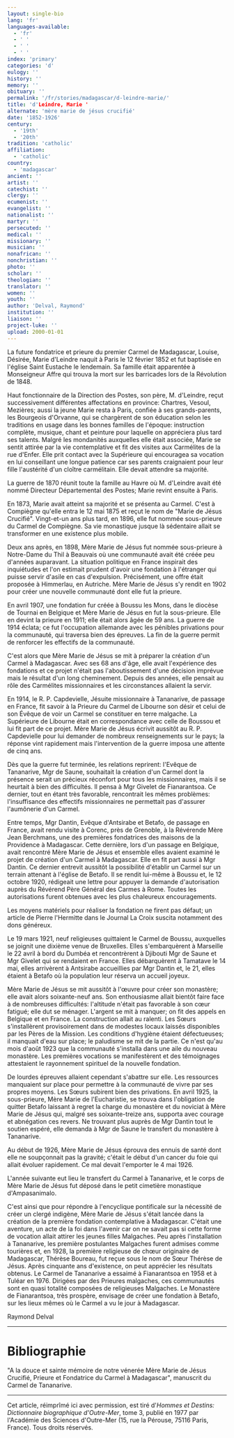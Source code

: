 ```yaml
---
layout: single-bio
lang: 'fr'
languages-available:
  - 'fr'
  - ' '
  - ' '
  - ' '
index: 'primary'
categories: 'd'
eulogy: ''
history: ''
memory: ''
obituary: ''
permalink: '/fr/stories/madagascar/d-leindre-marie/'
title: 'd'Leindre, Marie '
alternate: 'mère marie de jésus crucifié'
date: '1852-1926'
century:
  - '19th'
  - '20th'
tradition: 'catholic'
affiliation:
  - 'catholic'
country:
  - 'madagascar'
ancient: ''
artist: ''
catechist: ''
clergy: ''
ecumenist: ''
evangelist: ''
nationalist: ''
martyr: ''
persecuted: ''
medical: ''
missionary: ''
musician: ''
nonafrican: ''
nonchristian: ''
photo: ''
scholar: ''
theologian: ''
translator: ''
women: ''
youth: ''
author: 'Delval, Raymond'
institution: ''
liaison: ''
project-luke: ''
upload: 2000-01-01
---
```



La future fondatrice et prieure du premier Carmel de Madagascar, Louise, Désirée, Marie d'Leindre naquit à Paris le 12 février 1852 et fut baptisée en l'église Saint Eustache le lendemain. Sa famille était apparentée à Monseigneur Affre qui trouva la mort sur les barricades lors de la Révolution de 1848.

Haut fonctionnaire de la Direction des Postes, son père, M. d'Leindre, reçut successivement différentes affectations en province: Chartres, Vesoul, Mezières; aussi la jeune Marie resta à Paris, confiée à ses grands-parents, les Bourgeois d'Orvanne, qui se chargèrent de son éducation selon les traditions en usage dans les bonnes familles de l'époque: instruction complète, musique, chant et peinture pour laquelle on appréciera plus tard ses talents. Malgré les mondanités auxquelles elle était associée, Marie se sentit attirée par la vie contemplative et fit des visites aux Carmélites de la rue d'Enfer. Elle prit contact avec la Supérieure qui encouragea sa vocation en lui conseillant une longue patience car ses parents craignaient pour leur fille l'austérité d'un cloître carmélitain. Elle devait attendre sa majorité.

La guerre de 1870 réunit toute la famille au Havre où M. d'Leindre avait été nommé Directeur Départemental des Postes; Marie revint ensuite à Paris.

En 1873, Marie avait atteint sa majorité et se présenta au Carmel. C'est à Compiègne qu'elle entra le 12 mai 1875 et reçut le nom de "Marie de Jésus Crucifié". Vingt-et-un  ans plus tard, en 1896, elle fut nommée sous-prieure du Carmel de Compiègne. Sa vie monastique jusque là sédentaire allait se transformer en une existence plus mobile.

Deux ans après, en 1898, Mère Marie de Jésus fut nommée sous-prieure à Notre-Dame du Thil à Beauvais où une communauté avait été créée peu d'années auparavant. La situation politique en France inspirait des inquiétudes et l'on estimait prudent d'avoir une fondation à l'étranger qui puisse servir d'asile en cas d'expulsion. Précisément, une offre était proposée à Himmerlau, en Autriche. Mère Marie de Jésus s'y rendit en 1902 pour créer une nouvelle communauté dont elle fut la prieure.

En avril 1907, une fondation fur créée à Boussu les Mons, dans le diocèse de Tournai en Belgique et Mère Marie de Jésus en fut la sous-prieure. Elle en devint la prieure en 1911; elle était alors âgée de 59 ans. La guerre de 1914 éclata; ce fut l'occupation allemande avec les pénibles privations pour la communauté, qui traversa bien des épreuves. La fin de la guerre permit de renforcer les effectifs de la communauté.

C'est alors que Mère Marie de Jésus se mit à préparer la création d'un Carmel à Madagascar. Avec ses 68 ans d'âge, elle avait l'expérience des fondations et ce projet n'était pas l'aboutissement d'une décision imprévue mais le résultat d'un long cheminement. Depuis des années, elle pensait au rôle des Carmélites missionnaires et les circonstances allaient la servir.

En 1914, le R. P. Capdevielle, Jésuite missionnaire à Tananarive, de passage en France, fit savoir à la Prieure du Carmel de Libourne son désir et celui de son Évêque de voir un Carmel se constituer en terre malgache. La Supérieure de Libourne était en correspondance avec celle de Boussou et lui fit part de ce projet. Mère Marie de Jésus écrivit aussitôt au R. P. Capdevielle pour lui demander de nombreux renseignements sur le pays; la réponse vint rapidement mais l'intervention de la guerre imposa une attente de cinq ans.

Dès que la guerre fut terminée, les relations reprirent: l'Evêque de Tananarive, Mgr de Saune, souhaitait la création d'un Carmel dont la présence serait un précieux réconfort pour tous les missionnaires, mais il se heurtait à bien des difficultés. Il pensa à Mgr Givelet de Fianarantsoa. Ce dernier, tout en étant très favorable, rencontrait les mêmes problèmes: l'insuffisance des effectifs missionnaires ne permettait pas d'assurer l'aumônerie d'un Carmel.

Entre temps, Mgr Dantin, Evêque d'Antsirabe et Betafo, de passage en France, avait rendu visite à Corenc, près de Grenoble, à la Révérende Mère Jean Berchmans, une des premières fondatrices des maisons de la Providence à Madagascar. Cette dernière, lors d'un passage en Belgique, avait rencontré Mère Marie de Jésus et ensemble elles avaient examiné le projet de création d'un Carmel à Madagascar. Elle en fit part aussi à Mgr Dantin. Ce dernier entrevit aussitôt la possibilité d'établir un Carmel sur un terrain attenant à l'église de Betafo. Il se rendit lui-même à Boussu et, le 12 octobre 1920, rédigeait une lettre pour appuyer la demande d'autorisation auprès du Révérend Père Général des Carmes à Rome. Toutes les autorisations furent obtenues avec les plus chaleureux encouragements.

Les moyens matériels pour réaliser la fondation ne firent pas défaut; un article de Pierre l'Hermitte dans le Journal La Croix suscita notamment des dons généreux.

Le 19 mars 1921, neuf religieuses quittaient le Carmel de Boussu, auxquelles se joignit une dixième venue de Bruxelles. Elles s'embarquèrent à Marseille le 22 avril à bord du Dumbéa et rencontrèrent à Djibouti Mgr de Saune et Mgr Givelet qui se rendaient en France. Elles débarquèrent à Tamatave le 14 mai, elles arrivèrent à Antsirabe accueillies par Mgr Dantin et, le 21, elles étaient à Betafo où la population leur réserva un accueil joyeux.

Mère Marie de Jésus se mit aussitôt à l'œuvre pour créer son monastère; elle avait alors soixante-neuf ans. Son enthousiasme allait bientôt faire face à de nombreuses difficultés: l'altitude n'était pas favorable à son cœur fatigué; elle dut se ménager. L'argent se mit à manquer; on fit des appels en Belgique et en France. La construction allait au ralenti. Les Sœurs s'installèrent provisoirement dans de modestes locaux laissés disponibles par les Pères de la Mission. Les conditions d'hygiène étaient défectueuses; il manquait d'eau sur place; le paludisme se mit de la partie. Ce n'est qu'au mois d'août 1923 que la communauté s'installa dans une aile du nouveau monastère. Les premières vocations se manifestèrent et des témoignages attestaient le rayonnement spirituel de la nouvelle fondation.

De lourdes épreuves allaient cependant s'abattre sur elle. Les ressources manquaient sur place pour permettre à la communauté de vivre par ses propres moyens. Les Sœurs subirent bien des privations. En avril 1925, la sous-prieure, Mère Marie de l'Eucharistie, se trouva dans l'obligation de quitter Betafo laissant à regret la charge du monastère et du noviciat à Mère Marie de Jésus qui, malgré ses soixante-treize ans, supporta avec courage et abnégation ces revers. Ne trouvant plus auprès de Mgr Dantin tout le soutien espéré, elle demanda à Mgr de Saune le transfert du monastère à Tananarive.

Au début de 1926, Mère Marie de Jésus éprouva des ennuis de santé dont elle ne soupçonnait pas la gravité; c'était le début d'un cancer du foie qui allait évoluer rapidement. Ce mal devait l'emporter le 4 mai 1926.

L'année suivante eut lieu le transfert du Carmel à Tananarive, et le corps de Mère Marie de Jésus fut déposé dans le petit cimetière monastique d'Ampasanimalo.

C'est ainsi que pour répondre à l'encyclique pontificale sur la nécessité de créer un clergé indigène, Mère Marie de Jésus s'était lancée dans la création de la première fondation contemplative à Madagascar. C'était une aventure, un acte de la foi dans l'avenir car on ne savait pas si cette forme de vocation allait attirer les jeunes filles Malgaches. Peu après l'installation à Tananarive, les première postulantes Malgaches furent admises comme tourières et, en 1928, la première religieuse de chœur originaire de Madagascar, Thérèse Boureau, fut reçue sous le nom de Sœur Thérèse de Jésus.  Après cinquante ans d'existence, on peut apprécier les résultats obtenus. Le Carmel de Tananarive a essaimé à Fianarantsoa en 1958 et à Tuléar en 1976. Dirigées par des Prieures malgaches, ces communautés sont en quasi totalité composées de religieuses Malgaches. Le Monastère de Fianarantsoa, très prospère, envisage de créer une fondation à Betafo, sur les lieux mêmes où le Carmel a vu le jour à Madagascar.

Raymond Delval

---

# Bibliographie

"A la douce et sainte mémoire de notre vénerée Mère Marie de Jésus Crucifié, Prieure et Fondatrice du Carmel à Madagascar", manuscrit du Carmel de Tananarive.

---

Cet article, réimprîmé ici avec permission, est tiré d'*Hommes et Destins: Dictionnaire biographique d'Outre-Mer*, tome 3, publié en 1977 par l'Académie des Sciences d'Outre-Mer (15, rue la Pérouse, 75116 Paris, France). Tous droits réservés.